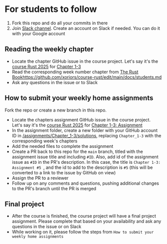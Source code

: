 # For students to follow

1. Fork this repo and do all your commits in there
2. Join [Slack channel](https://xorio.slack.com/archives/C0869LC717B). Create an account on Slack if needed. You can do it with your Google account

## Reading the weekly chapter

- Locate the chapter GitHub issue in the course project. Let's say it's the [course Rust 2025](https://github.com/orgs/xoriors/projects/3) for [Chapter 1-3](#4)
- Read the corresponding week number chapter from [The Rust Book](https://doc.rust-lang.org/book/)https://github.com/xoriors/course-rust/edit/main/docs/students.md
- Ask any questions in the issue or to Slack

## How to submit your weekly home assignments

Fork the repo or create a new branch in this repo.

- Locate the chapters assignment GitHub issue in the course project. Let's say it's the [course Rust 2025](https://github.com/orgs/xoriors/projects/3) for [Chapter 1-3: Assignment](#5)
- In the assignment folder, create a new folder with your GitHub account ID in [/assignments/Chapter_1-3/solutions](../assignments/Chapter_1-3/solutions), replacing `Chapter_1-3` with the corresponding week's chapters
- Add the needed files to complete the assignment
- Create a PR back to this repo for the `main` branch, titled with the assignment issue title and including `#ID`. Also, add id of the assignment issue as `#ID` in the PR's description.
  In this case, the title is `Chapter 1-3: Assignment #5 `, and the id to add to the description is `#5` (this will be converted to a link to the issue by GitHub on view)
- Assign the PR to a reviewer
- Follow up on any comments and questions, pushing additional changes to the PR's branch until the PR is merged

## Final project

- After the course is finished, the course project will have a final project assignment. Please complete that based on your availability and ask any questions in the issue or on Slack
- While working on it, please follow the steps from `How to submit your weekly home assignments`
